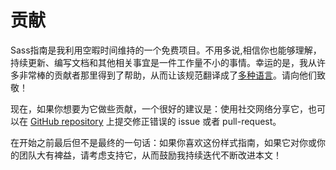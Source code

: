 
# 贡献

Sass指南是我利用空暇时间维持的一个免费项目。不用多说,相信你也能够理解，持续更新、编写文档和其他相关事宜是一件工作量不小的事情。幸运的是，我从许多非常棒的贡献者那里得到了帮助，从而让该规范翻译成了<a href="#options-panel" class="link-like">多种语言</a>。请向他们致敬！

现在，如果你想要为它做些贡献，一个很好的建议是：使用社交网络分享它，也可以在 [GitHub repository](https://github.com/HugoGiraudel/sass-guidelines) 上提交修正错误的 issue 或者 pull-request。

在开始之前最后但不是最终的一句话：如果你喜欢这份样式指南，如果它对你或你的团队大有裨益，请考虑支持它，从而鼓励我持续迭代不断改进本文！
